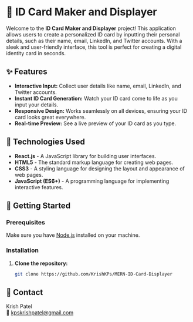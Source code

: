 
# 🎨 ID Card Maker and Displayer

Welcome to the **ID Card Maker and Displayer** project! This application allows users to create a personalized ID card by inputting their personal details, such as their name, email, LinkedIn, and Twitter accounts. With a sleek and user-friendly interface, this tool is perfect for creating a digital identity card in seconds.

## ✨ Features

- **Interactive Input:** Collect user details like name, email, LinkedIn, and Twitter accounts.
- **Instant ID Card Generation:** Watch your ID card come to life as you input your details.
- **Responsive Design:** Works seamlessly on all devices, ensuring your ID card looks great everywhere.
- **Real-time Preview:** See a live preview of your ID card as you type.

## 🧰 Technologies Used

- **React.js** - A JavaScript library for building user interfaces.
- **HTML5** - The standard markup language for creating web pages.
- **CSS3** - A styling language for designing the layout and appearance of web pages.
- **JavaScript (ES6+)** - A programming language for implementing interactive features.


## 🚀 Getting Started

### Prerequisites

Make sure you have [Node.js](https://nodejs.org/) installed on your machine.

### Installation

1. **Clone the repository:**

   ```bash
   git clone https://github.com/KrishKPs/MERN-ID-Card-Displayer
## 📝 Contact

Krish Patel  
📧 kpskrishpatel@gmail.com

